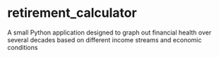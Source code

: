 # retirement_calculator
A small Python application designed to graph out financial health over several decades based on different income streams and economic conditions
